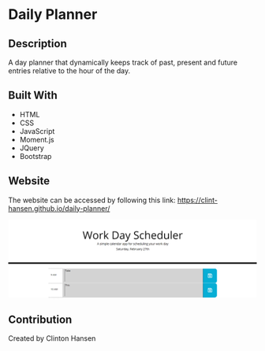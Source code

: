 # Daily Planner

## Description
A day planner that dynamically keeps track of past, present and future entries relative to the hour of the day.


## Built With

* HTML
* CSS
* JavaScript
* Moment.js
* JQuery
* Bootstrap


## Website
The website can be accessed by following this link: https://clint-hansen.github.io/daily-planner/

![Website Homepage](https://github.com/Clint-Hansen/daily-planner/blob/main/assets/images/planner.PNG?raw=true)


## Contribution
Created by Clinton Hansen
